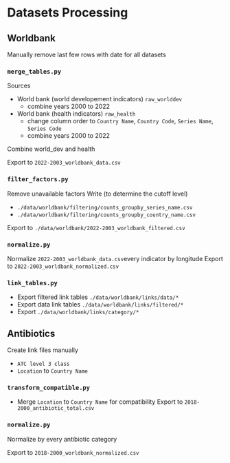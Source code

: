 # Datasets Processing

## Worldbank

Manually remove last few rows with date for all datasets

### `merge_tables.py`

Sources
- World bank (world developement indicators) `raw_worlddev`
    - combine years 2000 to 2022
- World bank (health indicators) `raw_health`
    - change column order to `Country Name`, `Country Code`, `Series Name`, `Series Code`
    - combine years 2000 to 2022

Combine world_dev and health

Export to `2022-2003_worldbank_data.csv`


### `filter_factors.py`

Remove unavailable factors
Write (to determine the cutoff level)
- `./data/worldbank/filtering/counts_groupby_series_name.csv`
- `./data/worldbank/filtering/counts_groupby_country_name.csv`

Export to `./data/worldbank/2022-2003_worldbank_filtered.csv`


### `normalize.py`

Normalize `2022-2003_worldbank_data.csv`every indicator by longitude
Export to `2022-2003_worldbank_normalized.csv`


### `link_tables.py`

- Export filtered link tables `./data/worldbank/links/data/*`
- Export data link tables `./data/worldbank/links/filtered/*`
- Export `./data/worldbank/links/category/*`


## Antibiotics

Create link files manually
- `ATC level 3 class`
- `Location` to `Country Name`

### `transform_compatible.py`

- Merge `Location` to `Country Name` for compatibility
Export to `2018-2000_antibiotic_total.csv`

### `normalize.py`

Normalize by every antibiotic category

Export to `2018-2000_worldbank_normalized.csv`
